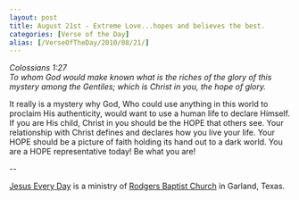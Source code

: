 ```yaml
---
layout: post
title: August 21st - Extreme Love...hopes and believes the best.
categories: [Verse of the Day]
alias: [/VerseOfTheDay/2010/08/21/]
---
```


_Colossians 1:27  
To whom God would make known what is the riches of the glory of this
mystery among the Gentiles; which is Christ in you, the hope of
glory._

It really is a mystery why God, Who could use anything in this
world to proclaim His authenticity, would want to use a human life to
declare Himself. If you are His child, Christ in you should be the
HOPE that others see. Your relationship with Christ defines and
declares how you live your life. Your HOPE should be a picture of
faith holding its hand out to a dark world. You are a HOPE
representative today! Be what you are!

 --

<a href=http://jesuseveryday.net>Jesus Every Day</a> is a ministry of <a href=http://rodgersbaptist.net>Rodgers Baptist Church</a> in Garland, Texas.
